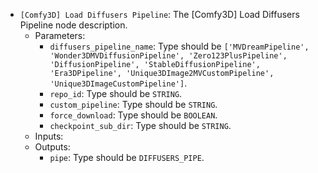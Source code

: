 - `[Comfy3D] Load Diffusers Pipeline`: The [Comfy3D] Load Diffusers Pipeline node description.
    - Parameters:
        - `diffusers_pipeline_name`: Type should be `['MVDreamPipeline', 'Wonder3DMVDiffusionPipeline', 'Zero123PlusPipeline', 'DiffusionPipeline', 'StableDiffusionPipeline', 'Era3DPipeline', 'Unique3DImage2MVCustomPipeline', 'Unique3DImageCustomPipeline']`.
        - `repo_id`: Type should be `STRING`.
        - `custom_pipeline`: Type should be `STRING`.
        - `force_download`: Type should be `BOOLEAN`.
        - `checkpoint_sub_dir`: Type should be `STRING`.
    - Inputs:
    - Outputs:
        - `pipe`: Type should be `DIFFUSERS_PIPE`.
